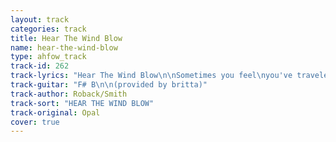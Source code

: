 ```yaml
---
layout: track
categories: track
title: Hear The Wind Blow
name: hear-the-wind-blow
type: ahfow_track
track-id: 262
track-lyrics: "Hear The Wind Blow\n\nSometimes you feel\nyou've traveled the whole wide world\nAnd sometimes it seems\nyou haven't gone so very far\n\nI know you're tired and your shoes are filled with sand\nBut I'll take you anywhere you want to go\n\nI'll give you the wind\n  to take you to the oceanside\nOnce he was an orphan boy\nNow he's not so alone\n\nNighttime is all we have the hours move so slowly now\nAnd I'll take you anywhere you want to go\n\nHear the wind blow\nBlow through every tree\nInside every house\nIf you're listening\n\nAnd if you're tired\nAnd you're weary\nRest your sleepy head\nHere beside me"
track-guitar: "F# B\n\n(provided by britta)"
track-author: Roback/Smith
track-sort: "HEAR THE WIND BLOW"
track-original: Opal
cover: true
---
```

